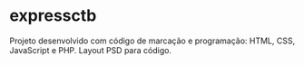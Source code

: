# expressctb
Projeto desenvolvido com código de marcação e programação: HTML, CSS, JavaScript e PHP. Layout PSD para código.
